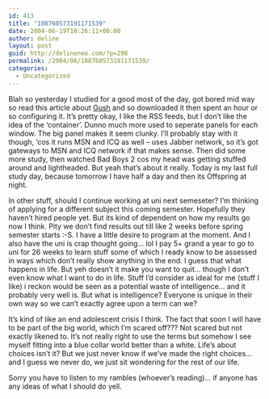```yaml
---
id: 413
title: "108760573191171539"
date: 2004-06-19T10:26:11+00:00
author: deline
layout: post
guid: http://delineneo.com/?p=298
permalink: /2004/06/108760573191171539/
categories:
  - Uncategorized
---
```

Blah so yesterday I studied for a good most of the day, got bored mid way so read this article about [Gush](http://www.2entwine.com/) and so downloaded it then spent an hour or so configuring it. It&#8217;s pretty okay, I like the RSS feeds, but I don&#8217;t like the idea of the &#8216;container&#8217;. Dunno much more used to seperate panels for each window. The big panel makes it seem clunky. I&#8217;ll probably stay with it though, &#8216;cos it runs MSN and ICQ as well &#8211; uses Jabber network, so it&#8217;s got gateways to MSN and ICQ network if that makes sense. Then did some more study, then watched Bad Boys 2 cos my head was getting stuffed around and lightheaded. But yeah that&#8217;s about it really. Today is my last full study day, because tomorrow I have half a day and then its Offspring at night.

In other stuff, should I continue working at uni next semeseter? I&#8217;m thinking of applying for a different subject this coming semester. Hopefully they haven&#8217;t hired people yet. But its kind of dependent on how my results go now I think. Pity we don&#8217;t find results out till like 2 weeks before spring semester starts :-S. I have a little desire to program at the moment. And I also have the uni is crap thought going&#8230; lol I pay 5+ grand a year to go to uni for 26 weeks to learn stuff some of which I ready know to be assessed in ways which don&#8217;t really show anything in the end. I guess that what happens in life. But yeh doesn&#8217;t it make you want to quit&#8230; though I don&#8217;t even know what I want to do in life. Stuff I&#8217;d consider as ideal for me (stuff I like) i reckon would be seen as a potential waste of intelligence&#8230; and it probably very well is. But what is intelligence? Everyone is unique in their own way so we can&#8217;t exactly agree upon a term can we?

It&#8217;s kind of like an end adolescent crisis I think. The fact that soon I will have to be part of the big world, which I&#8217;m scared off??? Not scared but not exactly likened to. It&#8217;s not really right to use the terms but somehow I see myself fitting into a blue collar world better than a white. Life&#8217;s about choices isn&#8217;t it? But we just never know if we&#8217;ve made the right choices&#8230; and I guess we never do, we just sit wondering for the rest of our life.

Sorry you have to listen to my rambles (whoever&#8217;s reading)&#8230; if anyone has any ideas of what I should do yell.

